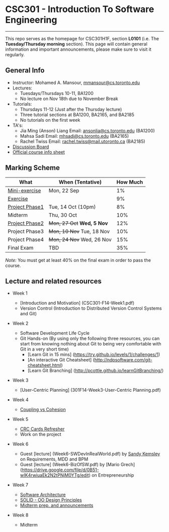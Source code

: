 # CSC301 - Introduction To Software Engineering #

----

This repo serves as the homepage for CSC301H1F, section **L0101** (i.e. The **Tuesday/Thursday morning** section).
This page will contain general information and important announcements, please make sure to visit it regularly.

## General Info ##

 * Instructor: Mohamed A. Mansour, mmansour@cs.toronto.edu
 * Lectures: 
   * Tuesdays/Thursdays 10-11, BA1200
   * No lecture on Nov 18th due to November Break
 * Tutorials:
   * Thursdays 11-12 (Just after the Thursday lecture)
   * Three tutorial sections at BA1200, BA2165, and BA2185
   * No tutorials on the first week
 * TA's: 
   * Jia Ming (Anson) Liang Email: ansonlia@cs.toronto.edu (BA1200)
   * Mahsa Sadi Email: mhsadi@cs.toronto.edu (BA2165)
   * Rachel Twiss Email: rachel.twiss@mail.utoronto.ca (BA2185)
 * [Discussion Board](http://piazza.com/utoronto.ca/fall2014/csc301/)
 * [Official course info sheet](301F14-CourseInfoSheet.pdf)


## Marking Scheme ##


What | When (Tentative) | How Much
--- | --- | ---
[Mini-exercise](https://github.com/csc301-fall2014/mini-exercise/tree/st-george-morning-section)  | Mon, 22 Sep | 1% | 1%
[Exercise](https://github.com/csc301-fall2014/CSC301H1F-L0101-Home/blob/master/exercise1.md) |  | 9%
[Project Phase1](https://github.com/csc301-fall2014/CSC301H1F-L0101-Home/blob/master/Phase1Handout.md) | Tue, 14 Oct (10pm)  | 8% 
Midterm        | Thu, 30 Oct | 10%
[Project Phase2](https://github.com/csc301-fall2014/CSC301H1F-L0101-Home/blob/master/Phase2Handout.md) | ~~Mon, 27 Oct~~  __Wed, 5 Nov__ | 12%
Project Phase3 | ~~Mon, 10 Nov~~ Tue, 18 Nov | 10% 
Project Phase4 | ~~Mon, 24 Nov~~ Wed, 26 Nov| 15%
Final Exam     | TBD         | 35%

*Note:* You must get at least 40% on the final exam in order to pass the course.

## Lecture and related resources ##
* Week 1
     * [Introduction and Motivation] (CSC301-F14-Week1.pdf)
     * Version Control (Introduction to Distributed Version Control Systems and Git)
   
* Week 2
   * Software Development Life Cycle  
   * Git Hands-on (By using only the following three resources, you can start from knowing nothing about Git to being very comfortable with Git in a very short time)
     * [Learn Git in 15 mins] (https://try.github.io/levels/1/challenges/1)
     * [An interactive Git Cheatsheet] (http://ndpsoftware.com/git-cheatsheet.html)
     * [Learn Git Branching] (http://pcottle.github.io/learnGitBranching/)
    
* Week 3
     * [User-Centric Planning] (301F14-Week3-User-Centric Planning.pdf)
* Week 4
     * [Coupling vs Cohesion](Week4-Coupling.pdf)
* Week 5
     * [CRC Cards Refresher](Week5-crc-301.pdf)
     * Work on the project
* Week 6
     * Guest [lecture] (Week6-SWDevInRealWorld.pdf) by [Sandy Kemsley](http://column2.com/about/) on Requirements, MDD and BPM
     * Guest [lecture] (Week6-BizOfSW.pdf) by [Mario Grech] (https://drive.google.com/file/d/0B51-wIK4rwiuaEk2N2tPNjM0YTg/edit) on Entrepreneurship

* Week 7
     * [Software Architecture](Week7-Arch-1.pdf)
     * [SOLID - OO Design Principles](Week7-SOLID.pdf)
     * [Midterm prep. and announcements](Week7-MidtermPrep.pdf)
* Week 8
     * Midterm   

